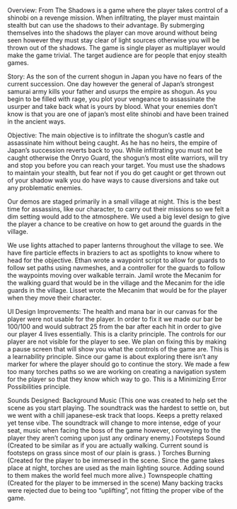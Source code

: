 Overview: From The Shadows is a game where the player takes control of a shinobi on a revenge mission. When infiltrating, the player must maintain stealth but can use the shadows to their advantage. By submerging themselves into the shadows the player can move around without being seen however they must stay clear of light sources otherwise you will be thrown out of the shadows. The game is single player as multiplayer would make the game trivial. The target audience are for people that enjoy stealth games.

Story: As the son of the current shogun in Japan you have no fears of the current succession. One day however the general of Japan’s strongest samurai army kills your father and usurps the empire as shogun. As you begin to be filled with rage, you plot your vengeance to assassinate the usurper and take back what is yours by blood. What your enemies don’t know is that you are one of japan’s most elite shinobi and have been trained in the ancient ways.

Objective: The main objective is to infiltrate the shogun’s castle and assassinate him without being caught. As he has no heirs, the empire of Japan’s succession reverts back to you. While infiltrating you must not be caught otherwise the Onryo Guard, the shogun’s most elite warriors, will try and stop you before you can reach your target. You must use the shadows to maintain your stealth, but fear not if you do get caught or get thrown out of your shadow walk you do have ways to cause diversions and take out any problematic enemies.

Our demos are staged primarily in a small village at night. This is the best time for assassins, like our character, to carry out their missions so we felt a dim setting would add to the atmosphere. We used a big level design to give the player a chance to be creative on how to get around the guards in the village. 

We use lights attached to paper lanterns throughout the village to see.
We have fire particle effects in braziers to act as spotlights to know where to head for the objective.
Ethan wrote a waypoint script to allow for guards to follow set paths using navmeshes, and a controller for the guards to follow the waypoints moving over walkable terrain.
Jamil wrote the Mecanim for the walking guard that would be in the village and the Mecanim for the idle guards in the village. 
Lisset wrote the Mecanim that would be for the player when they move their character.

UI Design Improvements:
The health and mana bar in our canvas for the player were not usable for the player. In order to fix it we made our bar be 100/100 and would subtract 25 from the bar after each hit in order to give our player 4 lives essentially. This is a clarity principle.
The controls for our player are not visible for the player to see. We plan on fixing this by making a pause screen that will show you what the controls of the game are. This is a learnability principle.
Since our game is about exploring there isn’t any marker for where the player should go to continue the story. We made a few too many torches paths so we are working on creating a navigation system for the player so that they know which way to go. This is a Minimizing Error Possibilities principle.

Sounds Designed:
Background Music (This one was created to help set the scene as you start playing. The soundtrack was the hardest to settle on, but we went with a chill japanese-esk track that loops. Keeps a pretty relaxed yet tense vibe.  The soundtrack will change to more intense, edge of your seat, music when facing the boss of the game however, conveying to the player they aren’t coming upon just any ordinary enemy.)
Footsteps Sound (Created to be similar as if you are actually walking. Current sound is footsteps on grass since most of our plain is grass. )
Torches Burning (Created for the player to be immersed in the scene. Since the game takes place at night, torches are used as the main lighting source. Adding sound to them makes the world feel much more alive.)
Townspeople chatting (Created for the player to be immersed in the scene)
Many backing tracks were rejected due to being too “uplifting”, not fitting the proper vibe of the game.

